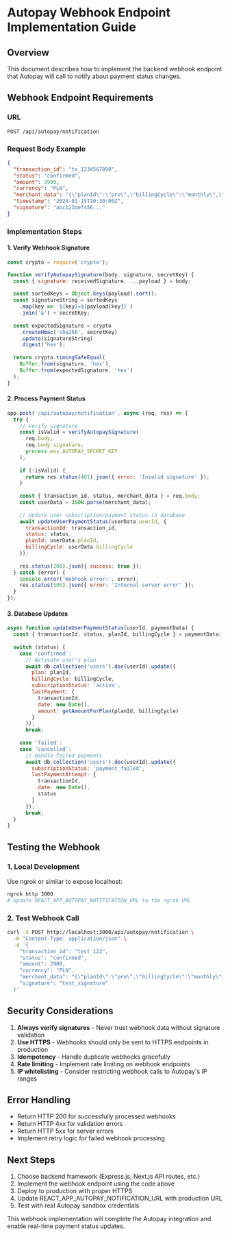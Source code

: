 # Autopay Webhook Endpoint Implementation Guide

## Overview
This document describes how to implement the backend webhook endpoint that Autopay will call to notify about payment status changes.

## Webhook Endpoint Requirements

### URL
```
POST /api/autopay/notification
```

### Request Body Example
```json
{
  "transaction_id": "tx_1234567890",
  "status": "confirmed",
  "amount": 2900,
  "currency": "PLN",
  "merchant_data": "{\"planId\":\"pro\",\"billingCycle\":\"monthly\",\"userId\":\"user123\"}",
  "timestamp": "2024-01-15T10:30:00Z",
  "signature": "abc123def456..."
}
```

### Implementation Steps

#### 1. Verify Webhook Signature
```javascript
const crypto = require('crypto');

function verifyAutopaySignature(body, signature, secretKey) {
  const { signature: receivedSignature, ...payload } = body;
  
  const sortedKeys = Object.keys(payload).sort();
  const signatureString = sortedKeys
    .map(key => `${key}=${payload[key]}`)
    .join('&') + secretKey;
  
  const expectedSignature = crypto
    .createHmac('sha256', secretKey)
    .update(signatureString)
    .digest('hex');
  
  return crypto.timingSafeEqual(
    Buffer.from(signature, 'hex'),
    Buffer.from(expectedSignature, 'hex')
  );
}
```

#### 2. Process Payment Status
```javascript
app.post('/api/autopay/notification', async (req, res) => {
  try {
    // Verify signature
    const isValid = verifyAutopaySignature(
      req.body,
      req.body.signature,
      process.env.AUTOPAY_SECRET_KEY
    );
    
    if (!isValid) {
      return res.status(401).json({ error: 'Invalid signature' });
    }
    
    const { transaction_id, status, merchant_data } = req.body;
    const userData = JSON.parse(merchant_data);
    
    // Update user subscription/payment status in database
    await updateUserPaymentStatus(userData.userId, {
      transactionId: transaction_id,
      status: status,
      planId: userData.planId,
      billingCycle: userData.billingCycle
    });
    
    res.status(200).json({ success: true });
  } catch (error) {
    console.error('Webhook error:', error);
    res.status(500).json({ error: 'Internal server error' });
  }
});
```

#### 3. Database Updates
```javascript
async function updateUserPaymentStatus(userId, paymentData) {
  const { transactionId, status, planId, billingCycle } = paymentData;
  
  switch (status) {
    case 'confirmed':
      // Activate user's plan
      await db.collection('users').doc(userId).update({
        plan: planId,
        billingCycle: billingCycle,
        subscriptionStatus: 'active',
        lastPayment: {
          transactionId,
          date: new Date(),
          amount: getAmountForPlan(planId, billingCycle)
        }
      });
      break;
      
    case 'failed':
    case 'cancelled':
      // Handle failed payments
      await db.collection('users').doc(userId).update({
        subscriptionStatus: 'payment_failed',
        lastPaymentAttempt: {
          transactionId,
          date: new Date(),
          status
        }
      });
      break;
  }
}
```

## Testing the Webhook

### 1. Local Development
Use ngrok or similar to expose localhost:
```bash
ngrok http 3000
# Update REACT_APP_AUTOPAY_NOTIFICATION_URL to the ngrok URL
```

### 2. Test Webhook Call
```bash
curl -X POST http://localhost:3000/api/autopay/notification \
  -H "Content-Type: application/json" \
  -d '{
    "transaction_id": "test_123",
    "status": "confirmed",
    "amount": 2900,
    "currency": "PLN",
    "merchant_data": "{\"planId\":\"pro\",\"billingCycle\":\"monthly\",\"userId\":\"test_user\"}",
    "signature": "test_signature"
  }'
```

## Security Considerations

1. **Always verify signatures** - Never trust webhook data without signature validation
2. **Use HTTPS** - Webhooks should only be sent to HTTPS endpoints in production
3. **Idempotency** - Handle duplicate webhooks gracefully
4. **Rate limiting** - Implement rate limiting on webhook endpoints
5. **IP whitelisting** - Consider restricting webhook calls to Autopay's IP ranges

## Error Handling

- Return HTTP 200 for successfully processed webhooks
- Return HTTP 4xx for validation errors
- Return HTTP 5xx for server errors
- Implement retry logic for failed webhook processing

## Next Steps

1. Choose backend framework (Express.js, Next.js API routes, etc.)
2. Implement the webhook endpoint using the code above
3. Deploy to production with proper HTTPS
4. Update REACT_APP_AUTOPAY_NOTIFICATION_URL with production URL
5. Test with real Autopay sandbox credentials

This webhook implementation will complete the Autopay integration and enable real-time payment status updates.
